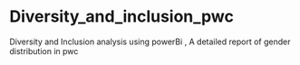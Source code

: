 # Diversity_and_inclusion_pwc
Diversity and Inclusion analysis using powerBi , A detailed report of gender distribution in pwc
